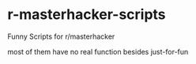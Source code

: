 # r-masterhacker-scripts
Funny Scripts for r/masterhacker

most of them have no real function besides just-for-fun
